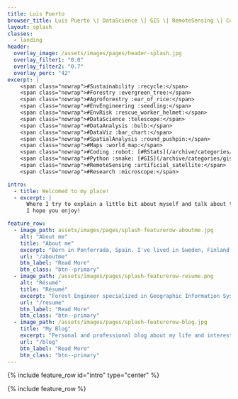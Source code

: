```yaml
---
title: Luis Puerto
browser_title: Luis Puerto \| DataScience \| GIS \| RemoteSensing \| Coding \| Research \| EnvEngineering
layout: splash
classes:
  - landing
header:
  overlay_image: /assets/images/pages/header-splash.jpg
  overlay_filter1: "0.0"
  overlay_filter2: "0.7"
  overlay_perc: "42" 
excerpt: | 
    <span class="nowrap">#Sustainability :recycle:</span> 
    <span class="nowrap">#Forestry :evergreen_tree:</span> 
    <span class="nowrap">#Agroforestry :ear_of_rice:</span> 
    <span class="nowrap">#EnvEngineering :seedling:</span> 
    <span class="nowrap">#EnvRisk :rescue_worker_helmet:</span> 
    <span class="nowrap">#DataScience :telescope:</span> 
    <span class="nowrap">#DataAnalysis :bulb:</span> 
    <span class="nowrap">#DataViz :bar_chart:</span>  
    <span class="nowrap">#SpatialAnalysis :round_pushpin:</span> 
    <span class="nowrap">#Maps :world_map:</span> 
    <span class="nowrap">#Coding :robot: [#RStats](/archive/categories/rstats/) :chart_with_upwards_trend:</span> 
    <span class="nowrap">#Python :snake: [#GIS](/archive/categories/gis) :earth_africa:</span> 
    <span class="nowrap">#RemoteSensing :artificial_satellite:</span> 
    <span class="nowrap">#Research :microscope:</span> 

intro:
  - title: Welcomed to my place!
  - excerpt: | 
      Where I try to explain a little bit about myself and talk about the things I'm interested.   
      I hope you enjoy!  

feature_row:
  - image_path: assets/images/pages/splash-featurerow-aboutme.jpg
    alt: "About me"
    title: "About me"
    excerpt: "Born in Ponferrada, Spain. I've lived in Sweden, Finland and United States, and traveled to several other places. Interested in Science and Technology, and fascinated about almost everything."
    url: "/aboutme"
    btn_label: "Read More"
    btn_class: "btn--primary"
  - image_path: /assets/images/pages/splash-featurerow-resume.png
    alt: "Résumé"
    title: "Résumé"
    excerpt: "Forest Engineer specialized in Geographic Information Systems and Remote Sensing technologies. What I've done and what is my professional background."
    url: "/resume"
    btn_label: "Read More"
    btn_class: "btn--primary"
  - image_path: /assets/images/pages/splash-featurerow-blog.jpg
    title: "My Blog"
    excerpt: "Personal and professional blog about my life and interests. I hope you enjoy my ideas and points of view. Comments are encourage."
    url: "/blog"
    btn_label: "Read More"
    btn_class: "btn--primary"
---
```

{% include feature_row id="intro" type="center" %}

{% include feature_row %}
